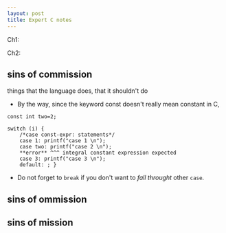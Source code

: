 ```yaml
---
layout: post
title: Expert C notes
---
```


Ch1:

Ch2:

## sins of commission

things that the language does, that it shouldn't do

* By the way, since the keyword const doesn't really mean constant in C,


```
const int two=2;

switch (i) {
    /*case const-expr: statements*/
    case 1: printf("case 1 \n");
    case two: printf("case 2 \n");
    **error** ^^^ integral constant expression expected
    case 3: printf("case 3 \n");
    default: ; }
```

* Do not forget to `break` if you don't want to _fall throught_ other `case`.


## sins of ommission

## sins of mission
